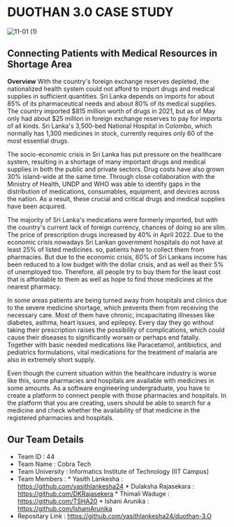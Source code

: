 # DUOTHAN 3.0 CASE STUDY
![11-01 (1)](https://user-images.githubusercontent.com/37685396/221017706-8d29697c-82fe-4783-ad78-a3d095e0fa48.jpg)
## Connecting Patients with Medical Resources in Shortage Area

**Overview**
With the country's foreign exchange reserves depleted, the nationalized health system could not afford to import drugs and medical supplies in sufficient quantities. Sri Lanka depends on imports for about 85% of its pharmaceutical needs and about 80% of its medical supplies. The country imported $815 million worth of drugs in 2021, but as of May only had about $25 million in foreign exchange reserves to pay for imports of all kinds. Sri Lanka's 3,500-bed National Hospital in Colombo, which normally has 1,300 medicines in stock, currently requires only 60 of the most essential drugs.

The socio-economic crisis in Sri Lanka has put pressure on the healthcare system, resulting in a shortage of many important drugs and medical supplies in both the public and private sectors. Drug costs have also grown 30% island-wide at the same time. Through close collaboration with the Ministry of Health, UNDP and WHO was able to identify gaps in the distribution of medications, consumables, equipment, and devices across the nation. As a result, these crucial and critical drugs and medical supplies have been acquired.

The majority of Sri Lanka's medications were formerly imported, but with the country's current lack of foreign currency, chances of doing so are slim. The price of prescription drugs increased by 40% in April 2022. Due to the economic crisis nowadays Sri Lankan government hospitals do not have at least 25% of listed medicines. so, patients have to collect them from pharmacies. But due to the economic crisis, 60% of Sri Lankans income has been reduced to a low budget with the dollar crisis, and as well as their 5% of unemployed too. Therefore, all people try to buy them for the least cost that is affordable to them as well as hope to find those medicines at the nearest pharmacy.

In some areas patients are being turned away from hospitals and clinics due to the severe medicine shortage, which prevents them from receiving the necessary care. Most of them have chronic, incapacitating illnesses like diabetes, asthma, heart issues, and epilepsy. Every day they go without taking their prescription raises the possibility of complications, which could cause their diseases to significantly worsen or perhaps end fatally. Together with basic needed medications like Paracetamol, antibiotics, and pediatrics formulations, vital medications for the treatment of malaria are also in extremely short supply.

Even though the current situation within the healthcare industry is worse like this, some pharmacies and hospitals are available with medicines in some amounts. As a software engineering undergraduate, you have to create a platform to connect people with those pharmacies and hospitals. In the platform that you are creating, users should be able to search for a medicine and check whether the availability of that medicine in the registered pharmacies and hospitals.


## Our Team Details

* Team ID : 44
* Team Name : Cobra Tech
* Team University : Informatics Institute of Technology (IIT Campus)
* Team Members : 
        * Yasith Lankesha : https://github.com/yasithlankesha24
        * Dulaksha Rajasekara : https://github.com/DKRajasekera
        * Thimali Waduge : https://github.com/TSHA20
        * Ishani Arunika : https://github.com/IshaniArunika
* Repositary Link : https://github.com/yasithlankesha24/duothan-3.O
